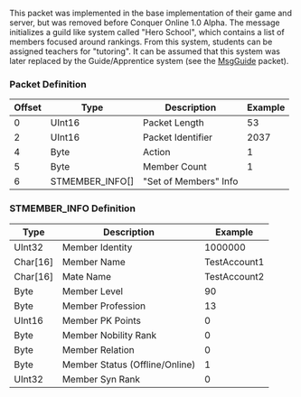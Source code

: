 This packet was implemented in the base implementation of their game and server, but was removed before Conquer Online 1.0 Alpha. The message initializes a guild like system called "Hero School", which contains a list of members focused around rankings. From this system, students can be assigned teachers for "tutoring". It can be assumed that this system was later replaced by the Guide/Apprentice system (see the [MsgGuide](Packets/MsgGuide) packet). 

### Packet Definition

| Offset | Type | Description | Example |
| ------ | ---- | ----------- | ------- |
| 0 | UInt16 | Packet Length | 53 |
| 2 | UInt16 | Packet Identifier | 2037 |
| 4 | Byte | Action | 1 |
| 5 | Byte | Member Count | 1 |
| 6 | STMEMBER_INFO[] | "Set of Members" Info |  |

### STMEMBER_INFO Definition

| Type | Description | Example |
| ------ | ---- | ----------- |
| UInt32 | Member Identity | 1000000 |
| Char[16] | Member Name | TestAccount1 |
| Char[16] | Mate Name | TestAccount2 |
| Byte | Member Level | 90 |
| Byte | Member Profession | 13 |
| UInt16 | Member PK Points | 0 |
| Byte | Member Nobility Rank | 0 |
| Byte | Member Relation | 0 |
| Byte | Member Status (Offline/Online) | 1 |
| UInt32 | Member Syn Rank | 0 |